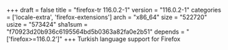 +++
draft = false
title = "firefox-tr 116.0.2-1"
version = "116.0.2-1"
categories = ['locale-extra', 'firefox-extensions']
arch = "x86_64"
size = "522720"
usize = "573424"
sha1sum = "f70923d20b936c6195564bd5b0363a82fa0e2b51"
depends = "['firefox>=116.0.2']"
+++
Turkish language support for Firefox